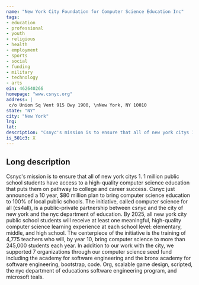 ```yaml
---
name: "New York City Foundation for Computer Science Education Inc"
tags:
- education
- professional
- youth
- religious
- health
- employment
- sports
- social
- funding
- military
- technology
- arts
ein: 462640266
homepage: "www.csnyc.org"
address: |
 c/o Union Sq Vent 915 Bwy 1900, \nNew York, NY 10010
state: "NY"
city: "New York"
lng: 
lat: 
description: "Csnyc's mission is to ensure that all of new york citys 1. 1 million public school students have access to a high-quality computer science education that puts them on pathway to college and career success. "
is_501c3: X
---
```


## Long description

Csnyc's mission is to ensure that all of new york citys 1. 1 million public school students have access to a high-quality computer science education that puts them on pathway to college and career success. Csnyc just announced a 10 year, $80 million plan to bring computer science education to 100% of local public schools. The initiative, called computer science for all (cs4all), is a public-private partnership between csnyc and the city of new york and the nyc department of education. By 2025, all new york city public school students will receive at least one meaningful, high-quality computer science learning experience at each school level: elementary, middle, and high school. The centerpiece of the initiative is the training of 4,775 teachers who will, by year 10, bring computer science to more than 245,000 students each year. In addition to our work with the city, we supported 7 organizations through our computer science seed fund including the academy for software engineering and the bronx academy for software engineering, bootstrap, code. Org, scalable game design, scripted, the nyc department of educations software engineering program, and microsoft teals. 
